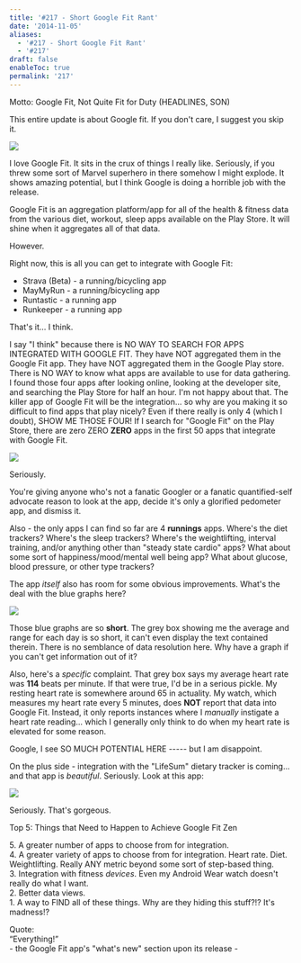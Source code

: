 ```yaml
---
title: '#217 - Short Google Fit Rant'
date: '2014-11-05'
aliases:
  - '#217 - Short Google Fit Rant'
  - '#217'
draft: false
enableToc: true
permalink: '217'
---
```


Motto: Google Fit, Not Quite Fit for Duty (HEADLINES, SON)

  
This entire update is about Google fit. If you don't care, I suggest you skip it.  
  
[![](assets/217-1.png)](http://2.bp.blogspot.com/-naAn4sioyaI/VFrrDXPDijI/AAAAAAABgfI/vKSI1BR2zbI/s1600/Screenshot%5F2014-11-05-21-20-24.png)

  
I love Google Fit. It sits in the crux of things I really like. Seriously, if you threw some sort of Marvel superhero in there somehow I might explode. It shows amazing potential, but I think Google is doing a horrible job with the release.  
  
Google Fit is an aggregation platform/app for all of the health & fitness data from the various diet, workout, sleep apps available on the Play Store. It will shine when it aggregates all of that data.  
  
However.  
  
Right now, this is all you can get to integrate with Google Fit:  
  
* Strava (Beta) - a running/bicycling app
* MayMyRun - a running/bicycling app
* Runtastic - a running app
* Runkeeper - a running app

That's it... I think.

  
I say "I think" because there is NO WAY TO SEARCH FOR APPS INTEGRATED WITH GOOGLE FIT. They have NOT aggregated them in the Google Fit app. They have NOT aggregated them in the Google Play store. There is NO WAY to know what apps are available to use for data gathering. I found those four apps after looking online, looking at the developer site, and searching the Play Store for half an hour. I'm not happy about that. The killer app of Google Fit will be the integration... so why are you making it so difficult to find apps that play nicely? Even if there really is only 4 (which I doubt), SHOW ME THOSE FOUR! If I search for "Google Fit" on the Play Store, there are zero ZERO **ZERO** apps in the first 50 apps that integrate with Google Fit.

  
[![](assets/217-2.png)](http://1.bp.blogspot.com/-i%5FOd8K7KT7A/VFrp0oUQWOI/AAAAAAABge4/H196A7cJ62Q/s1600/Screenshot%5F2014-11-05-17-48-47.png)

  
Seriously.

  
You're giving anyone who's not a fanatic Googler or a fanatic quantified-self advocate reason to look at the app, decide it's only a glorified pedometer app, and dismiss it. 

  
Also - the only apps I can find so far are 4 **runnings** apps. Where's the diet trackers? Where's the sleep trackers? Where's the weightlifting, interval training, and/or anything other than "steady state cardio" apps? What about some sort of happiness/mood/mental well being app? What about glucose, blood pressure, or other type trackers?

  
The app _itself_ also has room for some obvious improvements. What's the deal with the blue graphs here?

  
[![](assets/217-3.png)](http://3.bp.blogspot.com/-fwrlGxgOsbU/VFrpTgaDGDI/AAAAAAABgew/KzevKkZMmlI/s1600/Screenshot%5F2014-11-05-21-21-02.png)

  
Those blue graphs are so **short**. The grey box showing me the average and range for each day is so short, it can't even display the text contained therein. There is no semblance of data resolution here. Why have a graph if you can't get information out of it?

  
Also, here's a _specific_ complaint. That grey box says my average heart rate was **114** beats per minute. If that were true, I'd be in a serious pickle. My resting heart rate is somewhere around 65 in actuality. My watch, which measures my heart rate every 5 minutes, does **NOT** report that data into Google Fit. Instead, it only reports instances where I _manually_ instigate a heart rate reading... which I generally only think to do when my heart rate is elevated for some reason. 

  
Google, I see SO MUCH POTENTIAL HERE ----- but I am disappoint.

  
On the plus side - integration with the "LifeSum" dietary tracker is coming... and that app is _beautiful_. Seriously. Look at this app:

  
[![](http://4.bp.blogspot.com/-6rd3MIsRzY0/VFrx-PtlSiI/AAAAAAABgf0/r4hRjXqdELw/s1600/14%2B-%2B1)](http://4.bp.blogspot.com/-6rd3MIsRzY0/VFrx-PtlSiI/AAAAAAABgf0/r4hRjXqdELw/s1600/14%2B-%2B1)

  
Seriously. That's gorgeous.

  
Top 5: Things that Need to Happen to Achieve Google Fit Zen

5\. A greater number of apps to choose from for integration.  
4\. A greater variety of apps to choose from for integration. Heart rate. Diet. Weightlifting. Really ANY metric beyond some sort of step-based thing.  
3\. Integration with fitness _devices_. Even my Android Wear watch doesn't really do what I want.  
2\. Better data views.  
1\. A way to FIND all of these things. Why are they hiding this stuff?!? It's madness!?  
  
Quote:   
“Everything!”  
\- the Google Fit app's "what's new" section upon its release -
